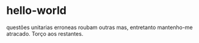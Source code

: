 # hello-world
questões unitarias erroneas roubam outras 
mas, entretanto
mantenho-me atracado. Torço aos restantes.
